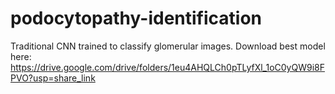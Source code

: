 # podocytopathy-identification
Traditional CNN trained to classify glomerular images.
Download best model here: https://drive.google.com/drive/folders/1eu4AHQLCh0pTLyfXl_1oC0yQW9i8FPVO?usp=share_link
